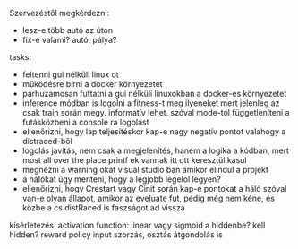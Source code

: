 Szervezéstől megkérdezni:
- lesz-e több autó az úton
- fix-e valami? autó, pálya?


tasks:
- feltenni gui nélküli linux ot
- működésre bírni a docker környezetet
- párhuzamosan futtatni a gui nélküli linuxokban
    a docker-es környezetet
- inference módban is logolni a fitness-t meg ilyeneket
    mert jelenleg az csak train során megy.
    informatív lehet.
    szóval mode-tól függetleníteni a futásközbeni
    a console ra logolást
- ellenőrizni, hogy lap teljesítéskor kap-e 
    nagy negatív pontot valahogy a distraced-ből
- logolás javítás, nem csak a megjelenítés,
    hanem a logika a kódban, mert most all over the place
    printf ek vannak itt ott keresztül kasul
- megnézni a warning okat visual studio ban amikor elindul
    a projekt
- a hálókat úgy menteni, hogy a legjobb legelol legyen?
- ellenőrizni, hogy Crestart vagy Cinit során kap-e pontokat a háló
    szóval van-e olyan állapot, amikor az eveluate fut, pedig még
    nem kéne, és közbe a cs.distRaced is faszságot ad vissza


kísérletezés:
    activation function: linear vagy sigmoid a hiddenbe?
    kell hidden?
    reward policy
    input
        szorzás, osztás átgondolás is

